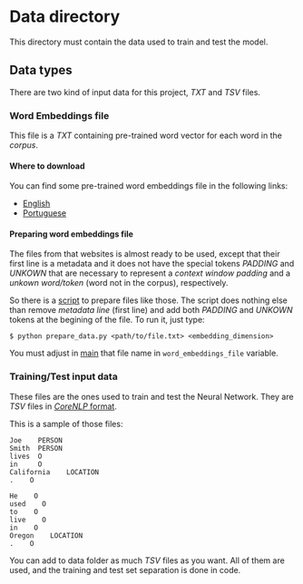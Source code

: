 # Data directory

This directory must contain the data used to train and test the model.


## Data types

There are two kind of input data for this project, _TXT_ and _TSV_ files.


### Word Embeddings file

This file is a _TXT_ containing pre-trained word vector for each word in the _corpus_.


#### Where to download

You can find some pre-trained word embeddings file in the following links:

- [English](https://nlp.stanford.edu/projects/glove/)
- [Portuguese](http://nilc.icmc.usp.br/embeddings)


#### Preparing word embeddings file

The files from that websites is almost ready to be used, except that their first line is a metadata and it does not have the special tokens _PADDING_ and _UNKOWN_ that are necessary to represent a _context window padding_ and a _unkown word/token_ (word not in the corpus), respectively.

So there is a [script](prepare_data.py) to prepare files like those. The script does nothing else than remove _metadata line_ (first line) and add both _PADDING_ and _UNKOWN_ tokens at the begining of the file. To run it, just type:

```
$ python prepare_data.py <path/to/file.txt> <embedding_dimension>
```

You must adjust in [main](../__main__.py) that file name in `word_embeddings_file` variable.


### Training/Test input data

These files are the ones used to train and test the Neural Network. They are _TSV_ files in [_CoreNLP_ format](https://stanfordnlp.github.io/CoreNLP/ner.html#training-or-retraining-new-models).

This is a sample of those files:

```
Joe    PERSON
Smith  PERSON
lives  O
in     O
California    LOCATION
.    O

He    O
used    O
to    O
live    O
in    O
Oregon    LOCATION
.    O
```

You can add to data folder as much _TSV_ files as you want. All of them are used, and the training and test set separation is done in code.
